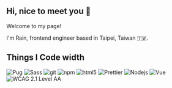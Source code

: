 ## Hi, nice to meet you 👋

Welcome to my page!

I'm Rain, frontend engineer based in Taipei, Taiwan 🇹🇼. 

## Things I Code width

<p>
  <img alt="Pug" src="https://img.shields.io/badge/-Pug-%23fcf8e3?logo=pug" />
  <img alt="Sass" src="https://img.shields.io/badge/-Sass-CC6699?&logo=sass&logoColor=white" />
  <img alt="git" src="https://img.shields.io/badge/-Git-F05032?&logo=git&logoColor=white" />
  <img alt="npm" src="https://img.shields.io/badge/-NPM-CB3837?&logo=npm&logoColor=white" />
  <img alt="html5" src="https://img.shields.io/badge/-HTML5-E34F26?&logo=html5&logoColor=white" />
  <img alt="Prettier" src="https://img.shields.io/badge/-Prettier-F7B93E?&logo=prettier&logoColor=white" />
  <img alt="Nodejs" src="https://img.shields.io/badge/-Nodejs-43853d?&logo=Node.js&logoColor=white" />
  <img alt="Vue" src="https://img.shields.io/badge/-Vue-white?logo=Vue.js" /> 
  <img alt="WCAG 2.1 Level AA" src="https://img.shields.io/badge/-WCAG%202.1-white?logo=WCAG" /> 
</p>

